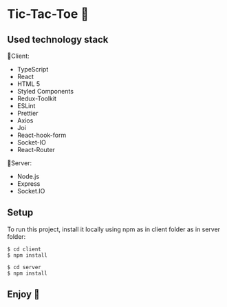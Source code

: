 # Tic-Tac-Toe 🧭

## Used technology stack

📕Client:
* TypeScript
* React
* HTML 5
* Styled Components
* Redux-Toolkit
* ESLint
* Prettier
* Axios
* Joi
* React-hook-form
* Socket-IO
* React-Router

📕Server:
* Node.js
* Express
* Socket.IO

## Setup
To run this project, install it locally using npm as in client folder as in server folder:

```
$ cd client
$ npm install

```
```
$ cd server
$ npm install

```

## Enjoy 🙌
